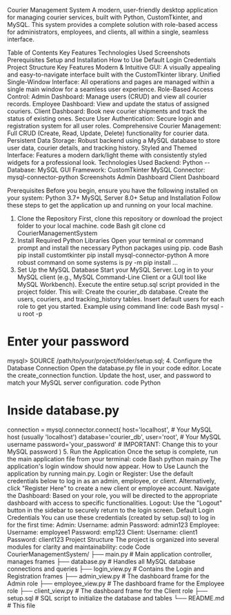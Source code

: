 Courier Management System
A modern, user-friendly desktop application for managing courier services, built with Python, CustomTkinter, and MySQL. This system provides a complete solution with role-based access for administrators, employees, and clients, all within a single, seamless interface.
<!-- Placeholder: Replace with an actual screenshot of your login screen -->
Table of Contents
Key Features
Technologies Used
Screenshots
Prerequisites
Setup and Installation
How to Use
Default Login Credentials
Project Structure
Key Features
Modern & Intuitive GUI: A visually appealing and easy-to-navigate interface built with the CustomTkinter library.
Unified Single-Window Interface: All operations and pages are managed within a single main window for a seamless user experience.
Role-Based Access Control:
Admin Dashboard: Manage users (CRUD) and view all courier records.
Employee Dashboard: View and update the status of assigned couriers.
Client Dashboard: Book new courier shipments and track the status of existing ones.
Secure User Authentication: Secure login and registration system for all user roles.
Comprehensive Courier Management: Full CRUD (Create, Read, Update, Delete) functionality for courier data.
Persistent Data Storage: Robust backend using a MySQL database to store user data, courier details, and tracking history.
Styled and Themed Interface: Features a modern dark/light theme with consistently styled widgets for a professional look.
Technologies Used
Backend: Python
-- Database: MySQL
GUI Framework: CustomTkinter
MySQL Connector: mysql-connector-python
Screenshots
Admin Dashboard	Client Dashboard
<!-- Placeholders: Replace with actual screenshots -->
Prerequisites
Before you begin, ensure you have the following installed on your system:
Python 3.7+
MySQL Server 8.0+
Setup and Installation
Follow these steps to get the application up and running on your local machine.
1. Clone the Repository
First, clone this repository or download the project folder to your local machine.
code
Bash
git clone <your-repository-url>
cd CourierManagementSystem
2. Install Required Python Libraries
Open your terminal or command prompt and install the necessary Python packages using pip.
code
Bash
pip install customtkinter
pip install mysql-connector-python
A more robust command on some systems is py -m pip install ...
3. Set Up the MySQL Database
Start your MySQL Server.
Log in to your MySQL client (e.g., MySQL Command-Line Client or a GUI tool like MySQL Workbench).
Execute the entire setup.sql script provided in the project folder. This will:
Create the courier_db database.
Create the users, couriers, and tracking_history tables.
Insert default users for each role to get you started.
Example using command line:
code
Bash
mysql -u root -p
# Enter your password
mysql> SOURCE /path/to/your/project/folder/setup.sql;
4. Configure the Database Connection
Open the database.py file in your code editor.
Locate the create_connection function.
Update the host, user, and password to match your MySQL server configuration.
code
Python
# Inside database.py
connection = mysql.connector.connect(
    host='localhost',       # Your MySQL host (usually 'localhost')
    database='courier_db',
    user='root',            # Your MySQL username
    password='your_password'  # IMPORTANT: Change this to your MySQL password
)
5. Run the Application
Once the setup is complete, run the main application file from your terminal:
code
Bash
python main.py
The application's login window should now appear.
How to Use
Launch the application by running main.py.
Login or Register:
Use the default credentials below to log in as an admin, employee, or client.
Alternatively, click "Register Here" to create a new client or employee account.
Navigate the Dashboard: Based on your role, you will be directed to the appropriate dashboard with access to specific functionalities.
Logout: Use the "Logout" button in the sidebar to securely return to the login screen.
Default Login Credentials
You can use these credentials (created by setup.sql) to log in for the first time:
Admin:
Username: admin
Password: admin123
Employee:
Username: employee1
Password: emp123
Client:
Username: client1
Password: client123
Project Structure
The project is organized into several modules for clarity and maintainability:
code
Code
CourierManagementSystem/
├── main.py               # Main application controller, manages frames
├── database.py           # Handles all MySQL database connections and queries
├── login_view.py         # Contains the Login and Registration frames
├── admin_view.py         # The dashboard frame for the Admin role
├── employee_view.py      # The dashboard frame for the Employee role
├── client_view.py        # The dashboard frame for the Client role
├── setup.sql             # SQL script to initialize the database and tables
└── README.md             # This file